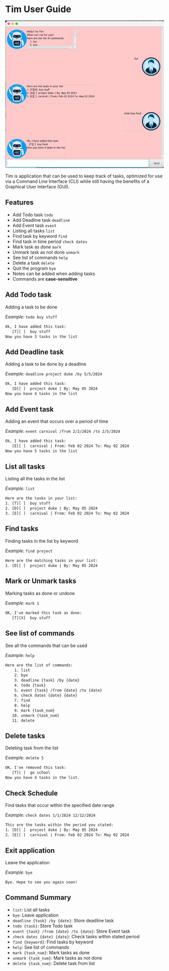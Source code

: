 # Tim User Guide

![Ui.png](Ui.png)

Tim is application that can be used to keep track of tasks, optimized for use via a Command Line Interface (CLI) 
while still having the benefits of a Graphical User Interface (GUI).

## Features
- Add Todo task `todo`
- Add Deadline task `deadline`
- Add Event task `event`
- Listing all tasks `list`
- Find task by keyword `find`
- Find task in time period `check dates`
- Mark task as done `mark`
- Unmark task as not done `unmark`
- See list of commands `help`
- Delete a task `delete`
- Quit the program `bye`
- Notes can be added when adding tasks
- Commands are **case-sensitive**


## Add Todo task
Adding a task to be done

_Example:_ `todo buy stuff`

```
Ok, I have added this task:
   [T][ ]  buy stuff
Now you have 3 tasks in the list
```

## Add Deadline task
Adding a task to be done by a deadline

_Example:_ `deadline project duke /by 5/5/2024`

```
Ok, I have added this task:
   [D][ ]  project duke | By: May 05 2024
Now you have 4 tasks in the list
```

## Add Event task
Adding an event that occurs over a period of time

_Example:_ `event carnival /from 2/2/2024 /to 2/5/2024`

```
Ok, I have added this task:
   [E][ ]  carnival | From: Feb 02 2024 To: May 02 2024
Now you have 5 tasks in the list
```

## List all tasks
Listing all the tasks in the list

_Example:_ `list`

```
Here are the tasks in your list:
1. [T][ ]  buy stuff
2. [D][ ]  project duke | By: May 05 2024
3. [E][ ]  carnival | From: Feb 02 2024 To: May 02 2024
```

## Find tasks
Finding tasks in the list by keyword

_Example:_ `find project`

```
Here are the matching tasks in your list:
1. [D][ ]  project duke | By: May 05 2024
```

## Mark or Unmark tasks
Marking tasks as done or undone

_Example:_ `mark 1`

```
OK, I've marked this task as done:
   [T][X]  buy stuff
```

## See list of commands
See all the commands that can be used

_Example:_ `help`

```
Here are the list of commands:
    1. list
    2. bye
    3. deadline {task} /by {date}
    4. todo {task}
    5. event {task} /from {date} /to {date}
    6. check dates {date} {date}
    7. find
    8. help
    9. mark {task_num}
   10. unmark {task_num}
   11. delete 
```

## Delete tasks 
Deleting task from the list

_Example:_ `delete 5`

```
OK, I've removed this task:
   [T][ ]  go school
Now you have 4 tasks in the list.
```

## Check Schedule
Find tasks that occur within the specified date range

_Example:_ `check dates 1/1/2024 12/12/2024`

```
This are the tasks within the period you stated:
1. [D][ ]  project duke | By: May 05 2024
2. [E][ ]  carnival | From: Feb 02 2024 To: May 02 2024
```

## Exit application
Leave the application

_Example:_ `bye`

```
Bye. Hope to see you again soon!
```

## Command Summary
- `list`: List all tasks
- `bye`: Leave application
- `deadline {task} /by {date}`: Store deadline task
- `todo {task}`: Store Todo task
- `event {task} /from {date} /to {date}`: Store Event task
- `check dates {date} {date}`: Check tasks within stated period
- `find {keyword}`: Find tasks by keyword
- `help`: See list of commands
- `mark {task_num}`: Mark tasks as done
- `unmark {task_num}`: Mark tasks as not done
- `delete {task_num}`: Delete task from list

